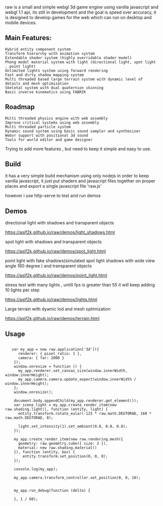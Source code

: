 raw is a small and simple webgl 3d game engine using vanilla javascript and webgl 1.1 api, its still in development and the goal is speed over accuracy, it is designed to develop games for the web which can run on desktop and mobile devices.



## Main Features:
```
Hybrid entity component system
Transform hierarchy with animation system
Extendable shader system (highly overridable shader model)
Phong model material system with light (directional light, spot light , point light)
Unlimited lights system using forward rendering
Fast and dirty shadow mapping system
Multi threaded based large terrain system with dynamic level of details and mesh optimization
Skeletal system with dual quaternion skinning
Basic inverse kinematics using FABRIK
```




## Roadmap
```
Multi threaded physics engine with web assembly
Improve critical systems using web assembly
Multi threaded particle system
Dynamic sound system using basic sound sampler and synthesizer  
Webvr support with positional 3d sound
Tools for world editor and game designer
```

Trying to add more features , but need to keep it simple and easy to use.

## Build
it has a very simple build mechanism using only nodejs in order to keep vanilla javascript, it just put shaders and javascript files together on proper places and export a single javascript file 'raw.js'

however i use http-serve to test and run demos


## Demos

directional light with shadows and transparent objects

https://asif2k.github.io/raw/demos/light_shadows.html


spot light with shadows and transparent objects

https://asif2k.github.io/raw/demos/spot_light.html


point light with fake shadows(simulated spot light shadows with wide view angle 160 degree ) and transparent objects

https://asif2k.github.io/raw/demos/point_light.html


stress test with many lights , untill fps is greater than 55 it will keep adding 10 lights per step

https://asif2k.github.io/raw/demos/lights.html



Large terrain with dyamic lod and mesh optimization

https://asif2k.github.io/raw/demos/terrain.html



## Usage
```

   var my_app = new raw.application['3d']({
      renderer: { pixel_ratio: 1 },
      camera: { far: 2000 }
    });
    window.onresize = function () {
      my_app.renderer.set_canvas_size(window.innerWidth, window.innerHeight);
      my_app.camera.camera.update_aspect(window.innerWidth / window.innerHeight);
    };
    window.onresize();

    document.body.appendChild(my_app.renderer.get_element());
    var scene_light = my_app.create_render_item(new raw.shading.light(), function (entity, light) {
      entity.transform.rotate_eular(-125 * raw.math.DEGTORAD, 160 * raw.math.DEGTORAD, 0);

      light.set_intensity(1).set_ambient(0.8, 0.8, 0.8);
    });

    my_app.create_render_item(new raw.rendering.mesh({
      geometry: raw.geometry.cube({ size: 2 }),
      material: new raw.shading.material()
    }), function (entity, box) {
        entity.transform.set_position(0, 0, 0);
    });

    console.log(my_app);

    my_app.camera.transform_controller.set_position(0, 0, 10);
  

    my_app.run_debug(function (delta) {

    }, 1 / 60);



```
